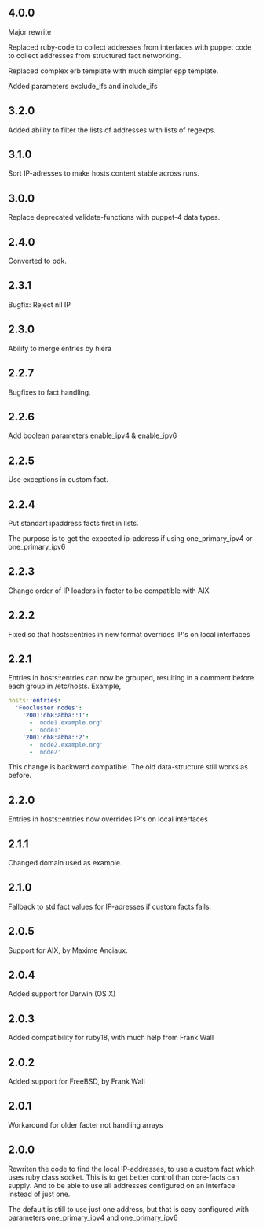 ## 4.0.0

Major rewrite

Replaced ruby-code to collect addresses from interfaces with puppet code to
collect addresses from structured fact networking.

Replaced complex erb template with much simpler epp template.

Added parameters exclude_ifs and include_ifs

## 3.2.0

Added ability to filter the lists of addresses with lists of regexps.

## 3.1.0

Sort IP-adresses to make hosts content stable across runs.

## 3.0.0

Replace deprecated validate-functions with puppet-4 data types.

## 2.4.0

Converted to pdk.

## 2.3.1

Bugfix: Reject nil IP

## 2.3.0

Ability to merge entries by hiera

## 2.2.7

Bugfixes to fact handling.

## 2.2.6

Add boolean parameters enable_ipv4 & enable_ipv6

## 2.2.5

Use exceptions in custom fact.

## 2.2.4

Put standart ipaddress facts first in lists.

The purpose is to get the expected ip-address if using
one_primary_ipv4 or one_primary_ipv6

## 2.2.3

Change order of IP loaders in facter to be compatible with AIX

## 2.2.2

Fixed so that hosts::entries in new format overrides IP's on local
interfaces

## 2.2.1

Entries in hosts::entries can now be grouped, resulting in a comment
before each group in /etc/hosts. Example,

```yaml
hosts::entries:
  'Foocluster nodes':
    '2001:db8:abba::1':
      - 'node1.example.org'
      - 'node1'
    '2001:db8:abba::2':
      - 'node2.example.org'
      - 'node2'
```

This change is backward compatible. The old data-structure still works
as before.

## 2.2.0

Entries in hosts::entries now overrides IP's on local interfaces

## 2.1.1

Changed domain used as example.

## 2.1.0

Fallback to std fact values for IP-adresses if custom facts fails.

## 2.0.5

Support for AIX, by Maxime Anciaux.

## 2.0.4

Added support for Darwin (OS X)

## 2.0.3

Added compatibility for ruby18, with much help from Frank Wall

## 2.0.2

Added support for FreeBSD, by Frank Wall

## 2.0.1

Workaround for older facter not handling arrays

## 2.0.0

Rewriten the code to find the local IP-addresses, to use a custom fact
which uses ruby class socket. This is to get better control than
core-facts can supply. And to be able to use all addresses configured
on an interface instead of just one.

The default is still to use just one address, but that is easy
configured with parameters one_primary_ipv4 and one_primary_ipv6
